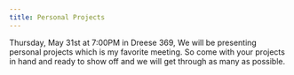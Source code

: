 ```yaml
---
title: Personal Projects
---
```

Thursday, May 31st at 7:00PM in Dreese 369, We will be presenting personal projects which is my favorite meeting. So come with your projects in hand and ready to show off and we will get through as many as possible.
